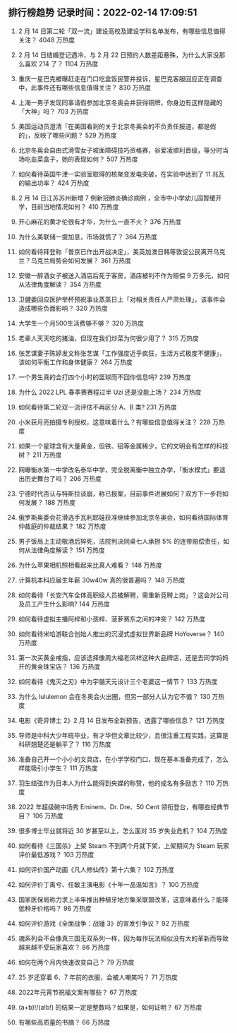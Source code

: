 
## 排行榜趋势 记录时间：2022-02-14 17:09:51
  
  1. 2 月 14 日第二轮「双一流」建设高校及建设学科名单发布，有哪些信息值得关注？ 4048 万热度
    
  2. 2 月 14 日结婚登记遇冷，与 2 月 22 日预约人数差距悬殊，为什么大家没那么喜欢 214 了？ 1104 万热度
    
  3. 重庆一星巴克被曝赶走在门口吃盒饭民警并投诉，星巴克客服回应正在调查中，此事件还有哪些信息值得关注？ 830 万热度
    
  4. 上海一男子发现同事请假参加北京冬奥会并获得铜牌，你身边有这样隐藏的「大神」吗？ 703 万热度
    
  5. 美国运动员澄清「在美国看到的关于北京冬奥会的不负责任报道，都是假的」，反映了哪些问题？ 529 万热度
    
  6. 北京冬奥会自由式滑雪女子坡面障碍技巧资格赛，谷爱凌顺利晋级，等分时当场吃韭菜盒子，她的表现如何？ 507 万热度
    
  7. 如何看待英国牛津一实验室取得的核聚变发电突破，在实验中达到了 11 兆瓦的输出功率？ 424 万热度
    
  8. 2 月 14 日江苏苏州新增 7 例新冠肺炎确诊病例 ，全市中小学幼儿园暂缓开学，目前当地情况如何？ 410 万热度
    
  9. 开心麻花的黄才伦很有才华，为什么一直不火？ 376 万热度
    
  10. 为什么美联储一提加息，市场就慌了？ 364 万热度
    
  11. 如何看待拜登称「普京已作出开战决定」，美英加澳日韩等敦促公民离开乌克兰？乌克兰局势会如何发展？ 361 万热度
    
  12. 安徽一醉酒女子被送入酒店后死于客房，酒店被判不作为赔偿 9 万多元，如何从法律角度解读？ 354 万热度
    
  13. 卫健委回应医护举杯预祝事业蒸蒸日上「对相关责任人严肃处理」，该事件会造成哪些负面影响？ 320 万热度
    
  14. 大学生一个月500生活费够不够？ 320 万热度
    
  15. 老辈人天天吃的猪油，但现在我们炒菜为何很少用了？ 315 万热度
    
  16. 张艺谋妻子陈婷发文称张艺谋「工作强度近乎疯狂，生活方式极度不健康」，该如何平衡工作和身体健康？ 264 万热度
    
  17. 一个男生真的会打四个小时的篮球而不回你信息吗? 239 万热度
    
  18. 为什么 2022 LPL 春季赛赛程过半 Uzi 还是没能上场？ 234 万热度
    
  19. 如何看待第二轮双一流评估不再区分 A、B 类? 231 万热度
    
  20. 小米获月亮拍摄专利授权，这意味着什么？有哪些信息值得关注？ 228 万热度
    
  21. 如果一个星球含有大量黄金，但铁、铝等金属稀少，它的文明会有怎样的科技树？ 211 万热度
    
  22. 网曝衡水第一中学改名泰华中学，完全脱离衡中独立办学，「衡水模式」要退出历史舞台了吗？ 206 万热度
    
  23. 宁德时代否认与特斯拉谈崩，称已报案，目前事件进展如何？双方下一步将如何发展？ 188 万热度
    
  24. 俄罗斯奥委会花滑选手瓦利耶娃获准继续参加北京冬奥会，如何看待国际体育仲裁庭的仲裁结果？ 182 万热度
    
  25. 男子饭局上主动敬酒后猝死，法院判决同桌七人承担 5% 的连带赔偿责任，如何从法律角度解读？ 151 万热度
    
  26. 为什么苹果相机照相看起来比真人难看？ 148 万热度
    
  27. 计算机本科应届生年薪 30w40w 真的很普遍吗？ 148 万热度
    
  28. 如何看待「长安汽车全体高职级人员被解聘，需重新竞聘上岗」？这会对公司及员工产生什么影响? 144 万热度
    
  29. 如何看待虚拟主播阿梓和小孩梓、菠萝赛东之间的冲突？ 142 万热度
    
  30. 如何看待米哈游联合创始人推出的沉浸式虚拟世界新品牌 HoYoverse？ 140 万热度
    
  31. 第一次买黄金戒指，应该选择像周大福老凤祥这种大品牌店，还是去同学妈妈开的黄金珠宝店？ 136 万热度
    
  32. 如何看待《鬼灭之刃》中为宇髓天元设计三个老婆这一情节？ 133 万热度
    
  33. 为什么 lululemon 会在冬奥会火出圈，但另一部分人认为它不值？ 130 万热度
    
  34. 电影《奇异博士 2》2 月 14 日发布全新预告，透露了哪些信息？ 121 万热度
    
  35. 导师是中科大少年班毕业，有才华但文章比较少，且很注重工程实践，这算是科研翘楚还是躺平了？ 116 万热度
    
  36. 准备自己开一个小小的文具店，在小学学校门口，现在基本准备完成了，怎么样能吸引小学生？ 111 万热度
    
  37. 羽生结弦作为日本人为什么能得到央媒的称赞，他的成名有多励志？ 110 万热度
    
  38. 2022 年超级碗中场秀 Eminem、Dr. Dre、50 Cent 领衔登台，有哪些经典节目？ 106 万热度
    
  39. 很多博士毕业就将近 30 岁甚至以上，怎么面对 35 岁失业危机？ 104 万热度
    
  40. 如何看待《三国杀》上架 Steam 不到两个月就下架，上架期间为 Steam 玩家评价最低游戏？ 103 万热度
    
  41. 如何评价国产动画《凡人修仙传》第十六集？ 102 万热度
    
  42. 如何评价丁禹兮、任敏主演电影《十年一品温如言》？ 100 万热度
    
  43. 国家医保局称力求上半年推出种植牙地方集采联盟改革，这意味着什么？能降低种牙价格吗？ 96 万热度
    
  44. 如何评价游戏《全面战争：战锤 3》的宣发引争议？ 92 万热度
    
  45. 魂系列会不会像真三国无双系列一样，因为每作玩法相似没有大的革新而导致越来越不受玩家喜欢？ 86 万热度
    
  46. 如何在两个月内快速改变自己？ 79 万热度
    
  47. 25 岁还穿着 6、7 年前的衣服，会被人嘲笑吗？ 71 万热度
    
  48. 2022年元宵节祝福文案有哪些？ 67 万热度
    
  49. (a+b)!/(a!b!) 的结果一定是整数吗？如果是，如何证明？ 67 万热度
    
  50. 有哪些高质量的书摘？ 66 万热度
    